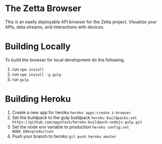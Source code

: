 # The Zetta Browser

This is an easily deployable API browser for the Zetta project. Visualize your APIs, data streams, and interactions with devices.

# Building Locally

To build the browser for local development do the following.

1. run `npm install`
2. run `npm install -g gulp`
3. run `gulp`

# Building Heroku

1. Create a new app for heroku `heroku apps:create z-browser`
2. Set the buildpack to the gulp buildpack `heroku buildpacks:set https://github.com/appstack/heroku-buildpack-nodejs-gulp.git`
3. Set the node env variable to production `heroku config:set NODE_ENV=production`
4. Push your branch to heroku `git push heroku master` 

